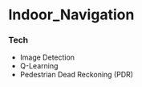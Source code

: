 # Indoor_Navigation

### Tech

- Image Detection  
- Q-Learning  
- Pedestrian Dead Reckoning (PDR)
